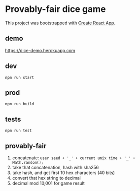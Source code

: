 # Provably-fair dice game
This project was bootstrapped with [Create React App](https://github.com/facebookincubator/create-react-app).  

## demo  
https://dice-demo.herokuapp.com  

## dev  
```npm run start```  

## prod  
```npm run build```  

## tests
```npm run test```  

## provably-fair  
1. concatenate: `user seed + '_' + current unix time + '_' + Math.random();`  
2. take that concatenation, hash with sha256  
3. take hash, and get first 10 hex characters (40 bits)  
4. convert that hex string to decimal  
5. decimal mod 10,001 for game result
